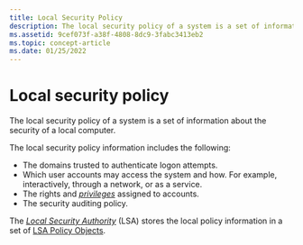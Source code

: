```yaml
---
title: Local Security Policy
description: The local security policy of a system is a set of information about the security of a local computer.
ms.assetid: 9cef073f-a38f-4808-8dc9-3fabc3413eb2
ms.topic: concept-article
ms.date: 01/25/2022
---
```


# Local security policy

The local security policy of a system is a set of information about the security of a local computer.

The local security policy information includes the following:

* The domains trusted to authenticate logon attempts.
* Which user accounts may access the system and how. For example, interactively, through a network, or as a service.
* The rights and [*privileges*](/windows/desktop/SecGloss/p-gly) assigned to accounts.
* The security auditing policy.

The [*Local Security Authority*](/windows/desktop/SecGloss/l-gly) (LSA) stores the local policy information in a set of [LSA Policy Objects](lsa-policy-objects.md).
